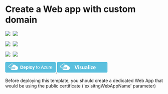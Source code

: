 # Create a Web app with custom domain

<IMG SRC="https://azurequickstartsservice.blob.core.windows.net/badges/201-web-app-public-certificate/PublicLastTestDate.svg" />&nbsp;
<IMG SRC="https://azurequickstartsservice.blob.core.windows.net/badges/201-web-app-public-certificate/PublicDeployment.svg" />&nbsp;

<IMG SRC="https://azurequickstartsservice.blob.core.windows.net/badges/201-web-app-public-certificate/FairfaxLastTestDate.svg" />&nbsp;
<IMG SRC="https://azurequickstartsservice.blob.core.windows.net/badges/201-web-app-public-certificate/FairfaxDeployment.svg" />&nbsp;

<IMG SRC="https://azurequickstartsservice.blob.core.windows.net/badges/201-web-app-public-certificate/BestPracticeResult.svg" />&nbsp;
<IMG SRC="https://azurequickstartsservice.blob.core.windows.net/badges/201-web-app-public-certificate/CredScanResult.svg" />&nbsp;

<a href="https://portal.azure.com/#create/Microsoft.Template/uri/https%3A%2F%2Fraw.githubusercontent.com%2Fazure%2Fazure-quickstart-templates%2Fmaster%2F201-web-app-public-certificate%2Fazuredeploy.json" target="_blank">
    <img src="https://raw.githubusercontent.com/Azure/azure-quickstart-templates/master/1-CONTRIBUTION-GUIDE/images/deploytoazure.png"/>
</a>
<a href="http://armviz.io/#/?load=https%3A%2F%2Fraw.githubusercontent.com%2FAzure%2Fazure-quickstart-templates%2Fmaster%2F201-web-app-public-certificate%2Fazuredeploy.json" target="_blank">
    <img src="https://raw.githubusercontent.com/Azure/azure-quickstart-templates/master/1-CONTRIBUTION-GUIDE/images/visualizebutton.png"/>
</a>

<P>
Before deploying this template, you should create a dedicated Web App that would be using the public certificate ('exisitngWebAppName' parameter)
</P>

